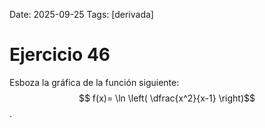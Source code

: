 Date: 2025-09-25
Tags: [derivada]

# Ejercicio 46

 
Esboza la gráfica de la función siguiente:
 $$ f(x)= \ln \left( \dfrac{x^2}{x-1} \right)$$  .
